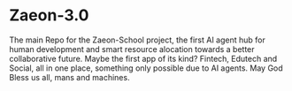 # Zaeon-3.0
The main Repo for the Zaeon-School project, the first AI agent hub for human development and smart resource alocation towards a better collaborative future. Maybe the first app of its kind? Fintech, Edutech and Social, all in one place, something only possible due to AI agents. May God Bless us all, mans and machines.
